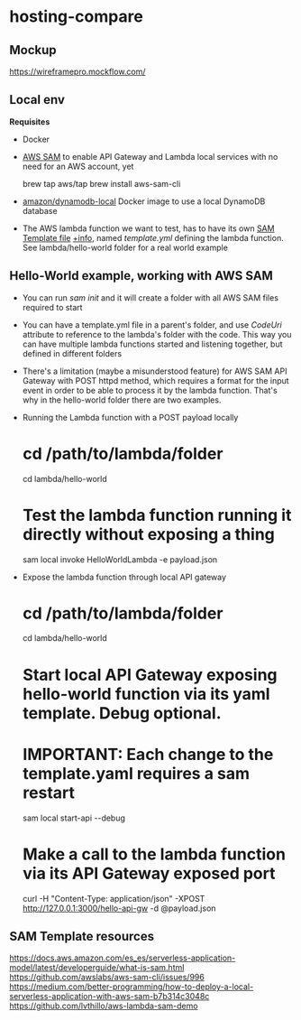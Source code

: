 # hosting-compare


## Mockup
https://wireframepro.mockflow.com/

## Local env

**Requisites**

* Docker

* [AWS SAM](https://docs.aws.amazon.com/serverless-application-model/latest/developerguide/what-is-sam.html) to enable API Gateway and Lambda local services with no need for an AWS account, yet

    brew tap aws/tap
    brew install aws-sam-cli

* [amazon/dynamodb-local](https://docs.aws.amazon.com/amazondynamodb/latest/developerguide/DynamoDBLocal.Docker.html) Docker image to use a local DynamoDB database 

* The AWS lambda function we want to test, has to have its own [SAM Template file](https://github.com/awslabs/serverless-application-model/blob/master/versions/2016-10-31.md) [+info](https://docs.aws.amazon.com/serverless-application-model/latest/developerguide/serverless-policy-templates.html), named *template.yml* defining the lambda function. See lambda/hello-world folder for a real world example


## Hello-World example, working with AWS SAM

* You can run *sam init* and it will create a folder with all AWS SAM files required to start
* You can have a template.yml file in a parent's folder, and use *CodeUri* attribute to reference to the lambda's folder with the code. This way you can have multiple lambda functions started and listening together, but defined in different folders
* There's a limitation (maybe a misunderstood feature) for AWS SAM API Gateway with POST httpd method, which requires a format for the input event in order to be able to process it by the lambda function. That's why in the hello-world folder there are two examples.

* Running the Lambda function with a POST payload locally

    # cd /path/to/lambda/folder
    cd lambda/hello-world

    # Test the lambda function running it directly without exposing a thing
    sam local invoke HelloWorldLambda -e payload.json

* Expose the lambda function through local API gateway

    # cd /path/to/lambda/folder
    cd lambda/hello-world

    # Start local API Gateway exposing hello-world function via its yaml template. Debug optional.
    # IMPORTANT: Each change to the template.yaml requires a sam restart
    sam local start-api --debug

    # Make a call to the lambda function via its API Gateway exposed port
    curl -H "Content-Type: application/json" -XPOST http://127.0.0.1:3000/hello-api-gw -d @payload.json


## SAM Template resources

https://docs.aws.amazon.com/es_es/serverless-application-model/latest/developerguide/what-is-sam.html
https://github.com/awslabs/aws-sam-cli/issues/996
https://medium.com/better-programming/how-to-deploy-a-local-serverless-application-with-aws-sam-b7b314c3048c
https://github.com/lvthillo/aws-lambda-sam-demo
